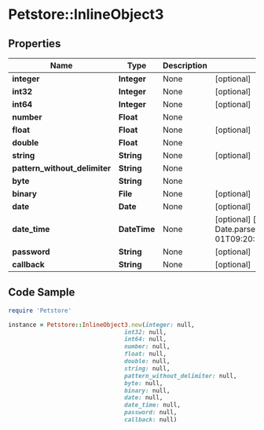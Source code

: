 # Petstore::InlineObject3

## Properties

Name | Type | Description | Notes
------------ | ------------- | ------------- | -------------
**integer** | **Integer** | None | [optional] 
**int32** | **Integer** | None | [optional] 
**int64** | **Integer** | None | [optional] 
**number** | **Float** | None | 
**float** | **Float** | None | [optional] 
**double** | **Float** | None | 
**string** | **String** | None | [optional] 
**pattern_without_delimiter** | **String** | None | 
**byte** | **String** | None | 
**binary** | **File** | None | [optional] 
**date** | **Date** | None | [optional] 
**date_time** | **DateTime** | None | [optional] [default to Date.parse(&quot;2010-02-01T09:20:10.111110Z[UTC]&quot;)]
**password** | **String** | None | [optional] 
**callback** | **String** | None | [optional] 

## Code Sample

```ruby
require 'Petstore'

instance = Petstore::InlineObject3.new(integer: null,
                                 int32: null,
                                 int64: null,
                                 number: null,
                                 float: null,
                                 double: null,
                                 string: null,
                                 pattern_without_delimiter: null,
                                 byte: null,
                                 binary: null,
                                 date: null,
                                 date_time: null,
                                 password: null,
                                 callback: null)
```


